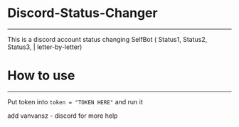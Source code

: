 # **Discord-Status-Changer**
___________________________________________________________________________________________________
This is a discord account status changing SelfBot ( Status1, Status2, Status3, | letter-by-letter)

# **How to use**
___________________________________________________________________________________________________
Put token into `token = "TOKEN HERE"` and run it


add vanvansz - discord for more help
